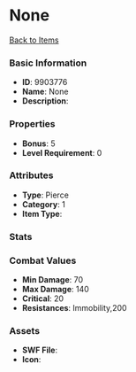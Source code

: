 # None



[Back to Items](../items.md)

### Basic Information

- **ID**: 9903776
- **Name**: None
- **Description**: 

### Properties

- **Bonus**: 5
- **Level Requirement**: 0

### Attributes

- **Type**: Pierce
- **Category**: 1
- **Item Type**: 

### Stats


### Combat Values

- **Min Damage**: 70
- **Max Damage**: 140
- **Critical**: 20
- **Resistances**: Immobility,200

### Assets

- **SWF File**: 
- **Icon**: 

